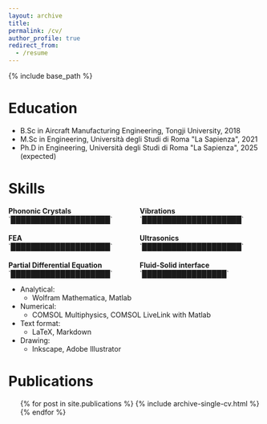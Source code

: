 ```yaml
---
layout: archive
title:
permalink: /cv/
author_profile: true
redirect_from:
  - /resume
---
```


{% include base_path %}

Education
======
* B.Sc in Aircraft Manufacturing Engineering, Tongji University, 2018
* M.Sc in Engineering, Università degli Studi di Roma "La Sapienza", 2021
* Ph.D in Engineering, Università degli Studi di Roma "La Sapienza", 2025 (expected)

  
Skills
======

<div style="display: flex; flex-wrap: wrap; gap: 20px;">
  <div style="flex: 1 1 30%; min-width: 200px;">
    <strong>Phononic Crystals</strong><br>
    `████████████████████`
  </div>
  <div style="flex: 1 1 30%; min-width: 200px;">
    <strong>Vibrations</strong> <br>
    `████████████████████`
  </div>
  <div style="flex: 1 1 30%; min-width: 200px;">
    <strong>FEA</strong> <br>
    `████████████████████`
  </div>
  <div style="flex: 1 1 30%; min-width: 200px;">
    <strong>Ultrasonics</strong> <br>
    `████████████████████`
  </div>
  <div style="flex: 1 1 30%; min-width: 200px;">
    <strong>Partial Differential Equation</strong><br>
    `████████████████████`
  </div>
  <div style="flex: 1 1 30%; min-width: 200px;">
    <strong>Fluid-Solid interface</strong><br>
    `█████████████████`
  </div>
</div>



* Analytical:
  * Wolfram Mathematica, Matlab
* Numerical:
  * COMSOL Multiphysics, COMSOL LiveLink with Matlab
* Text format:
  * LaTeX, Markdown
* Drawing:
  * Inkscape, Adobe Illustrator



Publications
======
  <ul>{% for post in site.publications %}
    {% include archive-single-cv.html %}
  {% endfor %}</ul>
